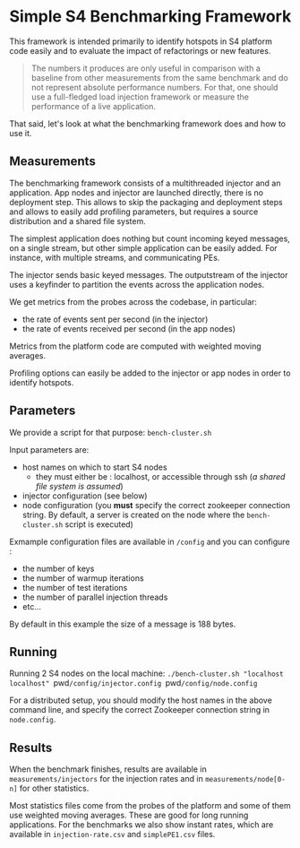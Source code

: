 Simple S4 Benchmarking Framework
================================

This framework is intended primarily to identify hotspots in S4 platform code easily and to evaluate the impact of refactorings or new features. 

> The numbers it produces are only useful in comparison with a baseline from other measurements from the same benchmark and do not represent absolute performance numbers. For that, one should use a full-fledged load injection framework or measure the performance of a live application.

That said, let's look at what the benchmarking framework does and how to use it.

## Measurements

The benchmarking framework consists of a multithreaded injector and an application. App nodes and injector are launched directly, there is no deployment step. This allows to skip the packaging and deployment steps and allows to easily add profiling parameters, but requires a source distribution and a shared file system.

The simplest application does nothing but count incoming keyed messages, on a single stream, but other simple application can be easily added. For instance, with multiple streams, and communicating PEs.

The injector sends basic keyed messages. The outputstream of the injector uses a keyfinder to partition the events across the application nodes.

We get metrics from the probes across the codebase, in particular:
- the rate of events sent per second (in the injector)
- the rate of events received per second (in the app nodes)

Metrics from the platform code are computed with weighted moving averages.

Profiling options can easily be added to the injector or app nodes in order to identify hotspots.

## Parameters

We provide a script for that purpose: `bench-cluster.sh`

Input parameters are:

- host names on which to start S4 nodes
	* they must either be : localhost, or accessible through ssh (_a shared file system is assumed_) 
- injector configuration (see below)
- node configuration (you __must__ specify the correct zookeeper connection string. By default, a server is created on the node where the `bench-cluster.sh` script is executed)

 
Exmample configuration files are available in `/config` and you can configure :

- the number of keys
- the number of warmup iterations
- the number of test iterations
- the number of parallel injection threads
- etc…

By default in this example the size of a message is 188 bytes.


## Running

Running 2 S4 nodes on the local machine:
`./bench-cluster.sh "localhost localhost" `pwd`/config/injector.config `pwd`/config/node.config`

For a distributed setup, you should modify the host names in the above command line, and specify the correct Zookeeper connection string in `node.config`.

## Results


When the benchmark finishes, results are available in `measurements/injectors` for the injection rates and in `measurements/node[0-n]` for other statistics.

Most statistics files come from the probes of the platform and some of them use weighted moving averages. These are good for long running applications. For the benchmarks we also show instant rates, which are available in `injection-rate.csv` and `simplePE1.csv` files.

